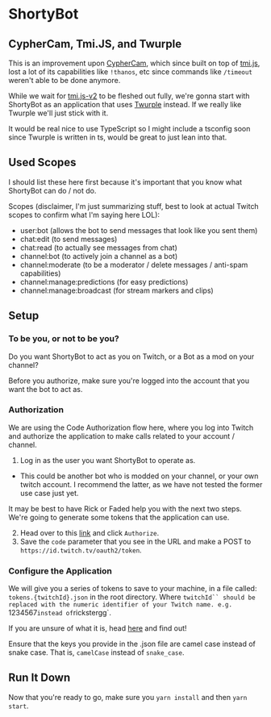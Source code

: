 # ShortyBot

## CypherCam, Tmi.JS, and Twurple

This is an improvement upon [CypherCam](https://github.com/rickstergg/CypherCam), which since built on top of [tmi.js](https://github.com/tmijs/tmi.js), lost a lot of its capabilities like `!thanos`, etc since commands like `/timeout` weren't able to be done anymore.

While we wait for [tmi.js-v2](https://github.com/tmijs/tmi.js-v2) to be fleshed out fully, we're gonna start with ShortyBot as an application that uses [Twurple](https://twurple.js.org/) instead. If we really like Twurple we'll just stick with it.

It would be real nice to use TypeScript so I might include a tsconfig soon since Twurple is written in ts, would be great to just lean into that.

## Used Scopes

I should list these here first because it's important that you know what ShortyBot can do / not do.

Scopes (disclaimer, I'm just summarizing stuff, best to look at actual Twitch scopes to confirm what I'm saying here LOL):

- user:bot (allows the bot to send messages that look like you sent them)
- chat:edit (to send messages)
- chat:read (to actually see messages from chat)
- channel:bot (to actively join a channel as a bot)
- channel:moderate (to be a moderator / delete messages / anti-spam capabilities)
- channel:manage:predictions (for easy predictions)
- channel:manage:broadcast (for stream markers and clips)

## Setup

### To be you, or not to be you?

Do you want ShortyBot to act as you on Twitch, or a Bot as a mod on your channel?

Before you authorize, make sure you're logged into the account that you want the bot to act as.

### Authorization

We are using the Code Authorization flow here, where you log into Twitch and authorize the application to make calls related to your account / channel.

1. Log in as the user you want ShortyBot to operate as.

- This could be another bot who is modded on your channel, or your own twitch account. I recommend the latter, as we have not tested the former use case just yet.

It may be best to have Rick or Faded help you with the next two steps. We're going to generate some tokens that the application can use.

2. Head over to this [link](https://id.twitch.tv/oauth2/authorize?client_id=dlg2nyeix9wx5279mq3i6saxxnstl0&scope=channel:bot+channel:moderate+chat:edit+chat:read+channel:manage:predictions+channel:manage:broadcast+channel:manage:moderators+user:bot&response_type=code&redirect_uri=http://localhost&force_verify=true) and click `Authorize`.
3. Save the `code` parameter that you see in the URL and make a POST to `https://id.twitch.tv/oauth2/token`.

### Configure the Application

We will give you a series of tokens to save to your machine, in a file called: `tokens.{twitchId}.json` in the root directory. Where `twitchId`` should be replaced with the numeric identifier of your Twitch name.
e.g. `1234567`instead of`rickstergg`.

If you are unsure of what it is, head [here](https://www.streamweasels.com/tools/convert-twitch-username-to-user-id/) and find out!

Ensure that the keys you provide in the .json file are camel case instead of snake case. That is, `camelCase` instead of `snake_case`.

## Run It Down

Now that you're ready to go, make sure you `yarn install` and then `yarn start`.

